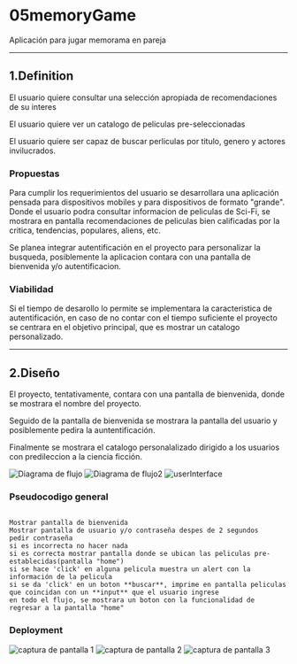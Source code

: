 # 05memoryGame

Aplicación para jugar memorama en pareja

---

## 1.Definition

El usuario quiere consultar una selección apropiada de recomendaciones de su interes

El usuario quiere ver un catalogo de peliculas pre-seleccionadas

El usuario quiere ser capaz de buscar perliculas por titulo, genero y actores invilucrados.

### Propuestas

Para cumplir los requerimientos del usuario se desarrollara una aplicación pensada para dispositivos mobiles y para dispositivos de formato "grande". Donde el usuario podra consultar informacion de peliculas de Sci-Fi, se mostrara en pantalla recomendaciones de peliculas bien calificadas por la critica, tendencias, populares, aliens, etc.

Se planea integrar autentificación en el proyecto para personalizar la busqueda, posiblemente la aplicacion contara con una pantalla de bienvenida y/o autentificacion.

### Viabilidad

Si el tiempo de desarollo lo permite se implementara la caracteristica de autentificación, en caso de no contar con el tiempo suficiente el proyecto se centrara en el objetivo principal, que es mostrar un catalogo personalizado.

---

## 2.Diseño

El proyecto, tentativamente, contara con una pantalla de bienvenida, donde se mostrara el nombre del proyecto.

Seguido de la pantalla de bienvenida se mostrara la pantalla del usuario y posiblemente pedira la auntentificación.

Finalmente se mostrara el catalogo personalalizado dirigido a los usuarios con predileccion a la ciencia ficción.

![Diagrama de flujo](./assets/diagramaFlujo04.jpg)
![Diagrama de flujo2](./assets/DiagramaDeFlujo.png)
![userInterface](./assets/UI04.jpg)

### Pseudocodigo general

```

Mostrar pantalla de bienvenida
Mostrar pantalla de usuario y/o contraseña despes de 2 segundos
pedir contraseña
si es incorrecta no hacer nada
si es correcta mostrar pantalla donde se ubican las peliculas pre-establecidas(pantalla "home")
si se hace 'click' en alguna pelicula muestra un alert con la información de la pelicula
si se da 'click' en un boton **buscar**, imprime en pantalla peliculas que coincidan con un **input** que el usuario ingrese
en todo el flujo, se mostrara un boton con la funcionalidad de regresar a la pantalla "home"

```

### Deployment

![captura de pantalla 1](./assets/SS1.png)
![captura de pantalla 2](./assets/SS2.png)
![captura de pantalla 3](./assets/SS3.png)
